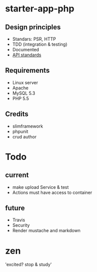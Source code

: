 # starter-app-php

## Design principles  
  - Standars: PSR, HTTP
  - TDD (integration & testing)
  - Documented  
  - [API standards](apistandards)

## Requirements
  - Linux server
  - Apache
  - MySQL 5.3
  - PHP 5.5

## Credits
  - slimframework
  - phpunit
  - crud author  

# Todo  
## current
- make upload Service & test
- Actions must have access to container

## future
  - Travis
  - Security
  - Render mustache and markdown

# zen  
'excited? stop & study'

[apistandards]: https://github.com/WhiteHouse/api-standards

